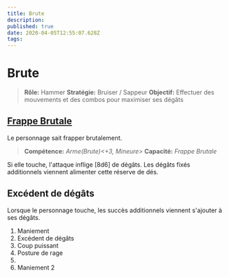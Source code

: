 ```yaml
---
title: Brute
description: 
published: true
date: 2020-04-05T12:55:07.628Z
tags: 
---
```


# Brute

> **Rôle:** Hammer 
> **Stratégie:** Bruiser / Sappeur
> **Objectif:** Effectuer des mouvements et des combos pour maximiser ses dégâts

## [Frappe Brutale](#) 

Le personnage sait frapper brutalement. 

> **Compétence:** _Arme(Brute)<+3, Mineure>_
> **Capacité:** _Frappe Brutale_

Si elle touche, l'attaque inflige [8d6] de dégâts. Les dégâts fixés additionnels viennent alimenter cette réserve de dés. 

## Excédent de dégâts

Lorsque le personnage touche, les succès additionnels viennent s'ajouter à ses dégâts. 

1. Maniement
1. Excédent de dégâts
1. Coup puissant
1. Posture de rage
1. 
1. Maniement 2